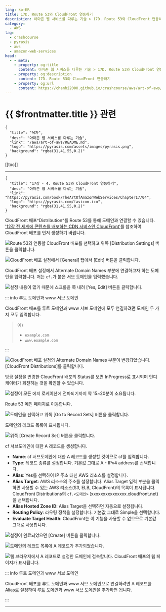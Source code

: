 ```yaml
---
lang: ko-KR
title: 17D. Route 53와 CloudFront 연동하기
description: 아마존 웹 서비스를 다루는 기술 > 17D. Route 53와 CloudFront 연동하기
category:
  - AWS
tag: 
  - crashcourse
  - pyrasis
  - aws 
  - amazon-web-services
head:
  - - meta:
    - property: og:title
      content: 아마존 웹 서비스를 다루는 기술 > 17D. Route 53와 CloudFront 연동하기
    - property: og:description
      content: 17D. Route 53와 CloudFront 연동하기
    - property: og:url
      content: https://chanhi2000.github.io/crashcourse/aws/art-of-aws/17D.html
---
```


# {{ $frontmatter.title }} 관련

```component VPCard
{
  "title": "목차",
  "desc": "아마존 웹 서비스를 다루는 기술",
  "link": "/aws/art-of-aws/README.md",
  "logo": "https://pyrasis.com/assets/images/pyrasis.png",
  "background": "rgba(31,41,55,0.2)"
}
```

[[toc]]

---

```component VPCard
{
  "title": "17장 - 4. Route 53와 CloudFront 연동하기",
  "desc": "아마존 웹 서비스를 다루는 기술",
  "link": "https://pyrasis.com/book/TheArtOfAmazonWebServices/Chapter17/04",
  "logo": "https://pyrasis.com/favicon.ico",
  "background": "rgba(31,41,55,0.2)"
}
```

CloudFront 배포^Distribution^를 Route 53를 통해 도메인과 연결할 수 있습니다. ['12장 전 세계에 콘텐츠를 배포하는 CDN 서비스인 CloudFront'](12.md)를 참조하여 CloudFront 배포를 먼저 생성하기 바랍니다.

![Route 53와 연동할 CloudFront 배포를 선택하고 위쪽 <FontIcon icon="iconfont icon-select"/>`[Distribution Settings]` 버튼을 클릭합니다.](https://pyrasis.com/assets/images/TheArtOfAmazonWebServicesChapter17/33_.png)

![CloudFront 배포 설정에서 <FontIcon icon="iconfont icon-select"/>`[General]` 탭에서 <FontIcon icon="iconfont icon-select"/>`[Edit]` 버튼을 클릭합니다.](https://pyrasis.com/assets/images/TheArtOfAmazonWebServicesChapter17/34_.png)

CloudFront 배포 설정에서 Alternate Domain Names 부분에 연결하고자 하는 도메인을 입력합니다. 저는 `cf.`가 붙은 서브 도메인을 입력했습니다. 

![설정 내용이 많기 때문에 스크롤을 쭉 내려 <FontIcon icon="iconfont icon-select"/>`[Yes, Edit]` 버튼을 클릭합니다.](https://pyrasis.com/assets/images/TheArtOfAmazonWebServicesChapter17/35_.png)

::: info 루트 도메인과 www 서브 도메인

CloudFront 배포를 루트 도메인과 www 서브 도메인에 모두 연결하려면 도메인 두 가지 모두 입력합니다.

> 예)
> 
> - `example.com`
> - `www.example.com`

:::

![CloudFront 배포 설정의 Alternate Domain Names 부분이 변경되었습니다. <FontIcon icon="iconfont icon-select"/>`[CloudFront Distributions]`를 클릭합니다.](https://pyrasis.com/assets/images/TheArtOfAmazonWebServicesChapter17/36_.png)

방금 설정을 변경한 CloudFront 배포의 Status를 보면 InProgress로 표시되며 인디케이터가 회전하는 것을 확인할 수 있습니다.

![설정이 모든 에지 로케이션에 전파되기까지 약 15~20분이 소요됩니다.](https://pyrasis.com/assets/images/TheArtOfAmazonWebServicesChapter17/37_.png)

Route 53 메인 페이지로 이동합니다.

![도메인을 선택하고 위쪽 <FontIcon icon="iconfont icon-select"/>`[Go to Record Sets]` 버튼을 클릭합니다.](https://pyrasis.com/assets/images/TheArtOfAmazonWebServicesChapter17/38_.png)

도메인의 레코드 목록이 표시됩니다.

![위쪽 <FontIcon icon="iconfont icon-select"/>`[Create Record Set]` 버튼을 클릭합니다.](https://pyrasis.com/assets/images/TheArtOfAmazonWebServicesChapter17/39_.png)

cf 서브도메인에 대한 A 레코드를 생성합니다.

- **Name**: cf 서브도메인에 대한 A 레코드를 생성할 것이므로 cf를 입력합니다.
- **Type**: 레코드 종류를 설정합니다. 기본값 그대로 A - IPv4 address를 선택합니다.
- **Alias**: Yes를 선택하여 IP 주소 대신 AWS 리소스를 설정합니다.
- **Alias Target**: AWS 리소스의 주소를 설정합니다. Alias Target 입력 부분을 클릭하면 사용할 수 있는 AWS 리소스(S3, ELB, CloudFront)의 목록이 표시됩니다. CloudFront Distributions의 `cf.<도메인>` (xxxxxxxxxxxxxxx.cloudfront.net)을 선택합니다.
- **Alias Hosted Zone ID**: Alias Target을 선택하면 자동으로 설정됩니다.
- **Routing Policy**: 라우팅 정책을 설정합니다. 기본값 그대로 Simple을 선택합니다.
- **Evaluate Target Health**: CloudFront는 이 기능을 사용할 수 없으므로 기본값 그대로 사용합니다.

![설정이 완료되었으면 <FontIcon icon="iconfont icon-select"/>`[Create]` 버튼을 클릭합니다.](https://pyrasis.com/assets/images/TheArtOfAmazonWebServicesChapter17/40_.png)

![도메인의 레코드 목록에 A 레코드가 추가되었습니다.](https://pyrasis.com/assets/images/TheArtOfAmazonWebServicesChapter17/41_.png)

![웹 브라우저에서 A 레코드로 설정한 도메인에 접속합니다. CloudFront 배포의 웹 페이지가 표시됩니다.](https://pyrasis.com/assets/images/TheArtOfAmazonWebServicesChapter17/42_.png)

::: info 루트 도메인과 www 서브 도메인

CloudFront 배포를 루트 도메인과 www 서브 도메인으로 연결하려면 A 레코드를 Alias로 설정하여 루트 도메인과 www 서브 도메인을 추가하면 됩니다.

:::

---
